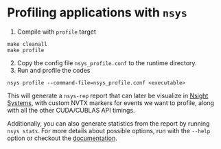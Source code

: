 # Profiling applications with `nsys`

1. Compile with `profile` target
```
make cleanall
make profile
```
2. Copy the config file `nsys_profile.conf` to the runtime directory.
3. Run and profile the codes
```
nsys profile --command-file=nsys_profile.conf <executable>
```
This will generate a `nsys-rep` report that can later be visualize in [Nsight Systems](https://developer.nvidia.com/nsight-systems), with custom NVTX markers for events we want to profile, along with all the other CUDA/CUBLAS API timings.

Additionally, you can also generate statistics from the report by running `nsys stats`. For more details about possible options, run with the `--help` option or checkout the [documentation](https://docs.nvidia.com/nsight-systems/UserGuide/index.html).